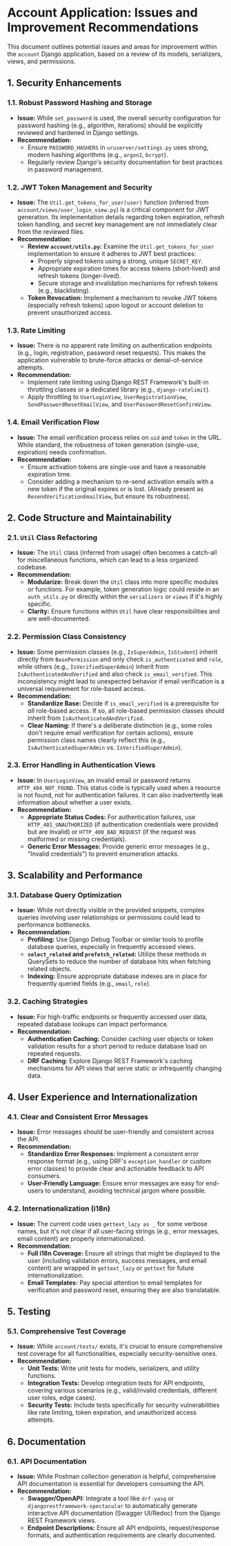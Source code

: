 # Account Application: Issues and Improvement Recommendations

This document outlines potential issues and areas for improvement within the `account` Django application, based on a review of its models, serializers, views, and permissions.

## 1. Security Enhancements

### 1.1. Robust Password Hashing and Storage

* **Issue:** While `set_password` is used, the overall security configuration for password hashing (e.g., algorithm, iterations) should be explicitly reviewed and hardened in Django settings.
* **Recommendation:**
  * Ensure `PASSWORD_HASHERS` in `uruserver/settings.py` uses strong, modern hashing algorithms (e.g., `argon2`, `bcrypt`).
  * Regularly review Django's security documentation for best practices in password management.

### 1.2. JWT Token Management and Security

* **Issue:** The `Util.get_tokens_for_user(user)` function (inferred from `account/views/user_login_view.py`) is a critical component for JWT generation. Its implementation details regarding token expiration, refresh token handling, and secret key management are not immediately clear from the reviewed files.
* **Recommendation:**
  * **Review `account/utils.py`:** Examine the `Util.get_tokens_for_user` implementation to ensure it adheres to JWT best practices:
    * Properly signed tokens using a strong, unique `SECRET_KEY`.
    * Appropriate expiration times for access tokens (short-lived) and refresh tokens (longer-lived).
    * Secure storage and invalidation mechanisms for refresh tokens (e.g., blacklisting).
  * **Token Revocation:** Implement a mechanism to revoke JWT tokens (especially refresh tokens) upon logout or account deletion to prevent unauthorized access.

### 1.3. Rate Limiting

* **Issue:** There is no apparent rate limiting on authentication endpoints (e.g., login, registration, password reset requests). This makes the application vulnerable to brute-force attacks or denial-of-service attempts.
* **Recommendation:**
  * Implement rate limiting using Django REST Framework's built-in throttling classes or a dedicated library (e.g., `django-ratelimit`).
  * Apply throttling to `UserLoginView`, `UserRegistrationView`, `SendPasswordResetEmailView`, and `UserPasswordResetConfirmView`.

### 1.4. Email Verification Flow

* **Issue:** The email verification process relies on `uid` and `token` in the URL. While standard, the robustness of token generation (single-use, expiration) needs confirmation.
* **Recommendation:**
  * Ensure activation tokens are single-use and have a reasonable expiration time.
  * Consider adding a mechanism to re-send activation emails with a new token if the original expires or is lost. (Already present as `ResendVerificationEmailView`, but ensure its robustness).

## 2. Code Structure and Maintainability

### 2.1. `Util` Class Refactoring

* **Issue:** The `Util` class (inferred from usage) often becomes a catch-all for miscellaneous functions, which can lead to a less organized codebase.
* **Recommendation:**
  * **Modularize:** Break down the `Util` class into more specific modules or functions. For example, token generation logic could reside in an `auth_utils.py` or directly within the `serializers` or `views` if it's highly specific.
  * **Clarity:** Ensure functions within `Util` have clear responsibilities and are well-documented.

### 2.2. Permission Class Consistency

* **Issue:** Some permission classes (e.g., `IsSuperAdmin`, `IsStudent`) inherit directly from `BasePermission` and only check `is_authenticated` and `role`, while others (e.g., `IsVerifiedSuperAdmin`) inherit from `IsAuthenticatedAndVerified` and also check `is_email_verified`. This inconsistency might lead to unexpected behavior if email verification is a universal requirement for role-based access.
* **Recommendation:**
  * **Standardize Base:** Decide if `is_email_verified` is a prerequisite for *all* role-based access. If so, all role-based permission classes should inherit from `IsAuthenticatedAndVerified`.
  * **Clear Naming:** If there's a deliberate distinction (e.g., some roles don't require email verification for certain actions), ensure permission class names clearly reflect this (e.g., `IsAuthenticatedSuperAdmin` vs. `IsVerifiedSuperAdmin`).

### 2.3. Error Handling in Authentication Views

* **Issue:** In `UserLoginView`, an invalid email or password returns `HTTP_404_NOT_FOUND`. This status code is typically used when a resource is not found, not for authentication failures. It can also inadvertently leak information about whether a user exists.
* **Recommendation:**
  * **Appropriate Status Codes:** For authentication failures, use `HTTP_401_UNAUTHORIZED` (if authentication credentials were provided but are invalid) or `HTTP_400_BAD_REQUEST` (if the request was malformed or missing credentials).
  * **Generic Error Messages:** Provide generic error messages (e.g., "Invalid credentials") to prevent enumeration attacks.

## 3. Scalability and Performance

### 3.1. Database Query Optimization

* **Issue:** While not directly visible in the provided snippets, complex queries involving user relationships or permissions could lead to performance bottlenecks.
* **Recommendation:**
  * **Profiling:** Use Django Debug Toolbar or similar tools to profile database queries, especially in frequently accessed views.
  * **`select_related` and `prefetch_related`:** Utilize these methods in QuerySets to reduce the number of database hits when fetching related objects.
  * **Indexing:** Ensure appropriate database indexes are in place for frequently queried fields (e.g., `email`, `role`).

### 3.2. Caching Strategies

* **Issue:** For high-traffic endpoints or frequently accessed user data, repeated database lookups can impact performance.
* **Recommendation:**
  * **Authentication Caching:** Consider caching user objects or token validation results for a short period to reduce database load on repeated requests.
  * **DRF Caching:** Explore Django REST Framework's caching mechanisms for API views that serve static or infrequently changing data.

## 4. User Experience and Internationalization

### 4.1. Clear and Consistent Error Messages

* **Issue:** Error messages should be user-friendly and consistent across the API.
* **Recommendation:**
  * **Standardize Error Responses:** Implement a consistent error response format (e.g., using DRF's `exception_handler` or custom error classes) to provide clear and actionable feedback to API consumers.
  * **User-Friendly Language:** Ensure error messages are easy for end-users to understand, avoiding technical jargon where possible.

### 4.2. Internationalization (i18n)

* **Issue:** The current code uses `gettext_lazy as _` for some verbose names, but it's not clear if all user-facing strings (e.g., error messages, email content) are properly internationalized.
* **Recommendation:**
  * **Full i18n Coverage:** Ensure all strings that might be displayed to the user (including validation errors, success messages, and email content) are wrapped in `gettext_lazy` or `gettext` for future internationalization.
  * **Email Templates:** Pay special attention to email templates for verification and password reset, ensuring they are also translatable.

## 5. Testing

### 5.1. Comprehensive Test Coverage

* **Issue:** While `account/tests/` exists, it's crucial to ensure comprehensive test coverage for all functionalities, especially security-sensitive ones.
* **Recommendation:**
  * **Unit Tests:** Write unit tests for models, serializers, and utility functions.
  * **Integration Tests:** Develop integration tests for API endpoints, covering various scenarios (e.g., valid/invalid credentials, different user roles, edge cases).
  * **Security Tests:** Include tests specifically for security vulnerabilities like rate limiting, token expiration, and unauthorized access attempts.

## 6. Documentation

### 6.1. API Documentation

* **Issue:** While Postman collection generation is helpful, comprehensive API documentation is essential for developers consuming the API.
* **Recommendation:**
  * **Swagger/OpenAPI:** Integrate a tool like `drf-yasg` or `djangorestframework-spectacular` to automatically generate interactive API documentation (Swagger UI/Redoc) from the Django REST Framework views.
  * **Endpoint Descriptions:** Ensure all API endpoints, request/response formats, and authentication requirements are clearly documented.
